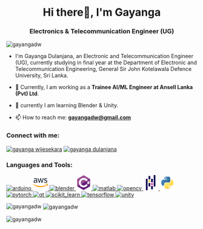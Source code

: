 <h1 align="center">Hi there👋, I'm Gayanga</h1>
<h3 align="center">Electronics & Telecommunication Engineer (UG)</h3>

<p align="left"> <img src="https://komarev.com/ghpvc/?username=gayangadw&label=Profile%20views&color=0e75b6&style=flat" alt="gayangadw" /> </p>

- I'm Gayanga Dulanjana, an Electronic and Telecommunication Engineer (UG), currently studying in final year at the Department of Electronic and Telecommunication Engineering, General Sir John Kotelawala Defence University, Sri Lanka.

- 💼 Currently, I am working as a **Trainee AI/ML Engineer at Ansell Lanka (Pvt) Ltd**.

- 🤖 currently I am learning Blender & Unity.

- 📫 How to reach me: **gayangadw@gmail.com**

<h3 align="left">Connect with me:</h3>
<p align="left">
<a href="https://linkedin.com/in/gayanga-wijesekara" target="blank"><img align="center" src="https://raw.githubusercontent.com/rahuldkjain/github-profile-readme-generator/master/src/images/icons/Social/linked-in-alt.svg" alt="gayanga wijesekara" height="30" width="40" /></a>
<a href="https://instagram.com/gayanga_dulanjana" target="blank"><img align="center" src="https://raw.githubusercontent.com/rahuldkjain/github-profile-readme-generator/master/src/images/icons/Social/instagram.svg" alt="gayanga dulanjana" height="30" width="40" /></a>
</p>
<h3 align="left">Languages and Tools:</h3>
<p align="left"> <a href="https://www.arduino.cc/" target="_blank" rel="noreferrer"> <img src="https://cdn.worldvectorlogo.com/logos/arduino-1.svg" alt="arduino" width="40" height="40"/> </a> <a href="https://aws.amazon.com" target="_blank" rel="noreferrer"> <img src="https://raw.githubusercontent.com/devicons/devicon/master/icons/amazonwebservices/amazonwebservices-original-wordmark.svg" alt="aws" width="40" height="40"/> </a> <a href="https://www.blender.org/" target="_blank" rel="noreferrer"> <img src="https://download.blender.org/branding/community/blender_community_badge_white.svg" alt="blender" width="40" height="40"/> </a> <a href="https://www.w3schools.com/cs/" target="_blank" rel="noreferrer"> <img src="https://raw.githubusercontent.com/devicons/devicon/master/icons/csharp/csharp-original.svg" alt="csharp" width="40" height="40"/> </a> <a href="https://www.mathworks.com/" target="_blank" rel="noreferrer"> <img src="https://upload.wikimedia.org/wikipedia/commons/2/21/Matlab_Logo.png" alt="matlab" width="40" height="40"/> </a> <a href="https://opencv.org/" target="_blank" rel="noreferrer"> <img src="https://www.vectorlogo.zone/logos/opencv/opencv-icon.svg" alt="opencv" width="40" height="40"/> </a> <a href="https://pandas.pydata.org/" target="_blank" rel="noreferrer"> <img src="https://raw.githubusercontent.com/devicons/devicon/2ae2a900d2f041da66e950e4d48052658d850630/icons/pandas/pandas-original.svg" alt="pandas" width="40" height="40"/> </a> <a href="https://www.python.org" target="_blank" rel="noreferrer"> <img src="https://raw.githubusercontent.com/devicons/devicon/master/icons/python/python-original.svg" alt="python" width="40" height="40"/> </a> <a href="https://pytorch.org/" target="_blank" rel="noreferrer"> <img src="https://www.vectorlogo.zone/logos/pytorch/pytorch-icon.svg" alt="pytorch" width="40" height="40"/> </a> <a href="https://www.qt.io/" target="_blank" rel="noreferrer"> <img src="https://upload.wikimedia.org/wikipedia/commons/0/0b/Qt_logo_2016.svg" alt="qt" width="40" height="40"/> </a> <a href="https://scikit-learn.org/" target="_blank" rel="noreferrer"> <img src="https://upload.wikimedia.org/wikipedia/commons/0/05/Scikit_learn_logo_small.svg" alt="scikit_learn" width="40" height="40"/> </a> <a href="https://www.tensorflow.org" target="_blank" rel="noreferrer"> <img src="https://www.vectorlogo.zone/logos/tensorflow/tensorflow-icon.svg" alt="tensorflow" width="40" height="40"/> </a> <a href="https://unity.com/" target="_blank" rel="noreferrer"> <img src="https://www.vectorlogo.zone/logos/unity3d/unity3d-icon.svg" alt="unity" width="40" height="40"/> </a>

</p>

<p><img align="left" src="https://github-readme-stats.vercel.app/api/top-langs?username=gayangadw&show_icons=true&locale=en&layout=compact" alt="gayangadw" /></p>

<p>&nbsp;<img align="center" src="https://github-readme-stats.vercel.app/api?username=gayangadw&show_icons=true&locale=en" alt="gayangadw" /></p>

<p><img align="center" src="https://github-readme-streak-stats.herokuapp.com/?user=gayangadw&" alt="gayangadw" /></p>
